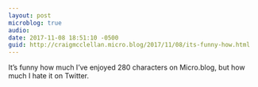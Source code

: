 ```yaml
---
layout: post
microblog: true
audio: 
date: 2017-11-08 18:51:10 -0500
guid: http://craigmcclellan.micro.blog/2017/11/08/its-funny-how.html
---
```

It’s funny how much I’ve enjoyed 280 characters on Micro.blog, but how much I hate it on Twitter.
